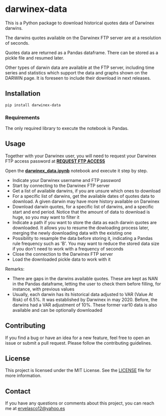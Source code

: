 # darwinex-data

This is a Python package to download historical quotes data of Darwinex darwins. 

The darwins quotes available on the Darwinex FTP server are at a resolution of seconds. 

Quotes data are returned as a Pandas dataframe. There can be stored as a pickle file and resumed later.

Other types of darwin data are available at the FTP server, including time series and statistics which support the data and graphs shown on the DARWIN page. It is foreseen to include their download in next releases.

##  Installation

```
pip install darwinex-data
```

### Requirements

The only required library to execute the notebook is Pandas.


## Usage

Together with your Darwinex user, you will need to request your Darwinex FTP access password at 
**[REQUEST FTP ACCESS](https://www.darwinex.com/data/darwin-data)**

Open the **[darwinex_data.ipynb](https://github.com/ervelasco12/darwinex_data/blob/main/darwinex_data.ipynb)** notebook and execute it step by step.
- Indicate your Darwinex username and FTP password
- Start by connecting to the Darwinex FTP server
- Get a list of available darwins, if you are unsure which ones to download
- For a specific list of darwins, get the available dates of quotes data to download. A given darwin may have more history available on Darwinex
- Download darwin quotes, for a specific list of darwins, and a specific start and end period. Notice that the amount of data to download is huge, so you may want to filter it
- Indicate a path if you want to store the data as each darwin quotes are downloaded. It allows you to resume the dowloading process later, merging the newly downloading data with the existing one
- Possibility to resample the data before storing it, indicating a Pandas rule frequency such as 'B'. You may want to reduce the stored data size if you don't need to work with a frequency of seconds
- Close the connection to the Darwinex FTP server
- Load the downloaded pickle data to work with it

Remarks: 
- There are gaps in the darwins available quotes. These are kept as NAN in the Pandas dataframe, letting the user to check them before filling, for instance, with previous values
- Usually, each darwin has its historical data adjusted to VAR (Value At Risk) of 6.5%. It was established by Darwinex in may 2020. Before, the darwins had a VAR adjustment of 10%. These former var10 data is also available and can be optionally downloaded


## Contributing

If you find a bug or have an idea for a new feature, feel free to open an issue or submit a pull request. Please follow the contributing guidelines.


## License

This project is licensed under the MIT License. See the [LICENSE](https://github.com/ervelasco12/darwinex_data/blob/main/LICENSE.md) file for more information.

## Contact

If you have any questions or comments about this project, you can reach me at ervelasco12@yahoo.es